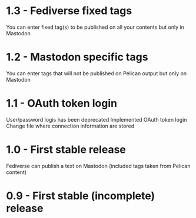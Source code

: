 # 1.3 - Fediverse fixed tags
You can enter fixed tag(s) to be published on all your contents but only in Mastodon

# 1.2 - Mastodon specific tags
You can enter tags that will not be published on Pelican output but only on Mastodon

# 1.1 - OAuth token login
User/password logis has been deprecated
Implemented OAuth token login
Change file where connection information are stored

# 1.0 - First stable release
Fediverse can publish a text on Mastodon (included tags taken from Pelican content)

# 0.9 - First stable (incomplete) release
